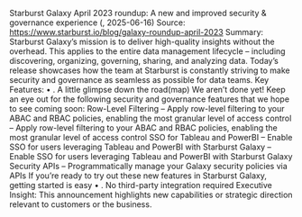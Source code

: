 Starburst Galaxy April 2023 roundup: A new and improved security & governance experience (, 2025-06-16)
Source: https://www.starburst.io/blog/galaxy-roundup-april-2023
Summary: Starburst Galaxy’s mission is to deliver high-quality insights without the overhead. This applies to the entire data management lifecycle – including discovering, organizing, governing, sharing, and analyzing data. Today’s release showcases how the team at Starburst is constantly striving to make security and governance as seamless as possible for data teams.
Key Features:
• . A little glimpse down the road(map) We aren’t done yet! Keep an eye out for the following security and governance features that we hope to see coming soon: Row-Level Filtering – Apply row-level filtering to your ABAC and RBAC policies, enabling the most granular level of access control – Apply row-level filtering to your ABAC and RBAC policies, enabling the most granular level of access control SSO for Tableau and PowerBI – Enable SSO for users leveraging Tableau and PowerBI with Starburst Galaxy – Enable SSO for users leveraging Tableau and PowerBI with Starburst Galaxy Security APIs – Programmatically manage your Galaxy security policies via APIs If you’re ready to try out these new features in Starburst Galaxy, getting started is easy
• . No third-party integration required
Executive Insight: This announcement highlights new capabilities or strategic direction relevant to customers or the business.
